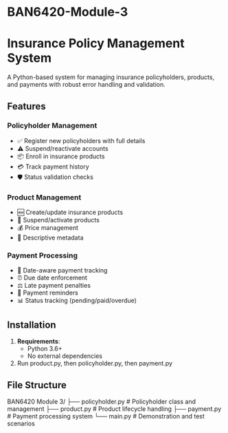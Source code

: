 # BAN6420-Module-3
# Insurance Policy Management System

A Python-based system for managing insurance policyholders, products, and payments with robust error handling and validation.

## Features

### Policyholder Management
- ✅ Register new policyholders with full details
- ⚠️ Suspend/reactivate accounts
- 📦 Enroll in insurance products
- 💳 Track payment history
- 🛡️ Status validation checks

### Product Management
- 🆕 Create/update insurance products
- 🚫 Suspend/activate products
- 💰 Price management
- 📝 Descriptive metadata

### Payment Processing
- 📅 Date-aware payment tracking
- ⏰ Due date enforcement
- ⚖️ Late payment penalties
- 🔔 Payment reminders
- 📊 Status tracking (pending/paid/overdue)

## Installation

1. **Requirements**:
   - Python 3.6+
   - No external dependencies
2. Run product.py, then policyholder.py, then payment.py

## File Structure
BAN6420 Module 3/
├── policyholder.py    # Policyholder class and management
├── product.py         # Product lifecycle handling
├── payment.py         # Payment processing system
└── main.py            # Demonstration and test scenarios
